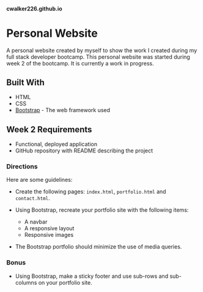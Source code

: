 #### cwalker226.github.io
# Personal Website

A personal website created by myself to show the work I created during my full stack developer bootcamp. This personal website was started during week 2 of the bootcamp. It is currently a work in progress.

## Built With

* HTML
* CSS
* [Bootstrap](https://getbootstrap.com/docs/4.4/getting-started/introduction/) - The web framework used


## Week 2 Requirements

* Functional, deployed application
* GitHub repository with README describing the project

### Directions

Here are some guidelines:

* Create the following pages: `index.html`, `portfolio.html` and `contact.html`.
* Using Bootstrap, recreate your portfolio site with the following items:

   * A navbar
   * A responsive layout
   * Responsive images

* The Bootstrap portfolio should minimize the use of media queries.

### Bonus

* Using Bootstrap, make a sticky footer and use sub-rows and sub-columns on your portfolio site.
